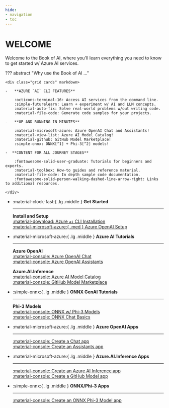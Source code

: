 ```yaml
---
hide:
- navigation
- toc
---
```

# WELCOME

Welcome to the Book of AI, where you'll learn everything you need to know to get started w/ Azure AI services.

??? abstract "Why use the Book of AI ..."

    <div class="grid cards" markdown>

    -   **AZURE `AI` CLI FEATURES**  

        :octicons-terminal-16: Access AI services from the command line.  
        :simple-futurelearn: Learn + experiment w/ AI and LLM concepts.  
        :material-auto-fix: Solve real-world problems w/out writing code.  
        :material-file-code: Generate code samples for your projects.  

    -   **UP AND RUNNING IN MINUTES**  

        :material-microsoft-azure: Azure OpenAI Chat and Assistants!  
        :material-view-list: Azure AI Model Catalog!  
        :material-github: GitHub Model Marketplace!  
        :simple-onnx: ONNX[^1] + Phi-3[^2] models!  

    -  **CONTENT FOR ALL JOURNEY STAGES**  

        :fontawesome-solid-user-graduate: Tutorials for beginners and experts.  
        :material-toolbox: How-to guides and reference material.  
        :material-file-code: In depth sample code documentation.  
        :fontawesome-solid-person-walking-dashed-line-arrow-right: Links to additional resources.  

    </div>

<div class="grid cards" markdown>

-   :material-clock-fast:{ .lg .middle } __Get Started__

    ---

    **Install and Setup**  
    [:material-download: Azure `ai` CLI Installation](/install-ai-cli.md)  
    [:material-microsoft-azure:{ .med }  Azure OpenAI Setup](/setup/openai.md)  

-   :material-microsoft-azure:{ .lg .middle } __Azure AI Tutorials__

    ---

    **Azure OpenAI**  
    [:material-console: Azure OpenAI Chat](/openai-chat/basics.md#tutorial)  
    [:material-console: Azure OpenAI Assistants](/openai-asst/overview.md)  

    **Azure.AI.Inference**  
    [:material-console: Azure AI Model Catalog](/setup/azure-ai.md)  
    [:material-console: GitHub Model Marketplace](/setup/github.md)  


-   :simple-onnx:{ .lg .middle } __ONNX GenAI Tutorials__

    ---

    **Phi-3 Models**  
    [:material-console: ONNX w/ Phi-3 Models](/setup/onnx.md)  
    [:material-console: ONNX Chat Basics](/onnx-chat/basics.md)  


</div>

<div class="grid cards" markdown>

-   :material-microsoft-azure:{ .lg .middle } __Azure OpenAI Apps__

    ---

    [:material-console: Create a Chat app](/openai-chat/basics.md#generate-code)  
    [:material-console: Create an Assistants app](/openai-asst/basics.md#generate-code)  

-   :material-microsoft-azure:{ .lg .middle } __Azure.AI.Inference Apps__

    ---

    [:material-console: Create an Azure AI Inference app](/azure-ai-chat/basics.md#generate-code)  
    [:material-console: Create a GitHub Model app](/github-chat/basics.md#generate-code)

-   :simple-onnx:{ .lg .middle } __ONNX/Phi-3 Apps__

    ---

    [:material-console: Create an ONNX Phi-3 Model app](/onnx-chat/basics.md#generate-code)  

</div>

[^1]: ONNX is an open format built to represent machine learning models.
[^2]: Phi-3 is a family of open AI models developed by Microsoft.

